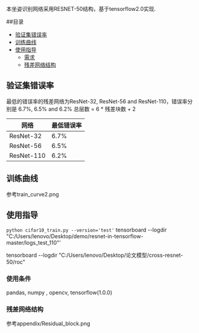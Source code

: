 本坐姿识别网络采用RESNET-50结构，基于tensorflow2.0实现.


##目录
* [验证集错误率](#验证集错误率)
* [训练曲线](#训练曲线)
* [使用指导](#使用指导)
   * [需求](#需求)
   * [残差网络结构](#残差网络结构)


## 验证集错误率
最低的错误率的残差网络为ResNet-32, ResNet-56 and ResNet-110，错误率分别是 6.7%, 6.5% and 6.2%
总层数 = 6 * 残差块数 + 2

网络 | 最低错误率
------- | -----------------------
ResNet-32 | 6.7%
ResNet-56 | 6.5%
ResNet-110 | 6.2%

## 训练曲线
参考train_curve2.png

## 使用指导
`python cifar10_train.py --version='test'`
tensorboard --logdir "C:/Users/lenovo/Desktop/demo/resnet-in-tensorflow-master/logs_test_110"'

tensorboard --logdir "C:/Users/lenovo/Desktop/论文模型/cross-resnet-50/roc"

### 使用条件
pandas, numpy , opencv, tensorflow(1.0.0)

### 残差网络结构
参考appendix/Residual_block.png

   
